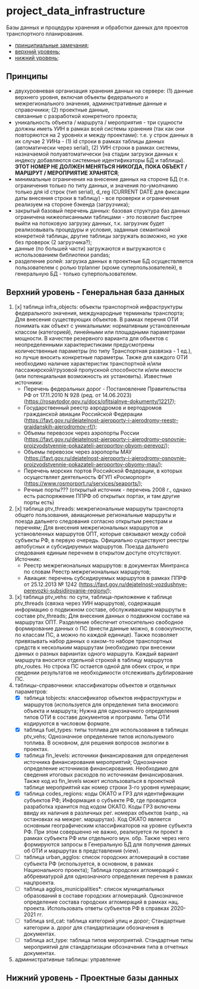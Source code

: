 # project_data_infrastructure
Базы данных и процедуры хранения и обработки данных для проектов транспортного планирования.

- [принципиальные замечания](#titl0);
- [верхний уровень](#titl1);
- [нижний уровень](#titl2);

## <a id="titl0">Принципы</a>
- двухуровневая организация хранения данных на сервере: (1) данные верхнего уровня, включая объекты федерального и межрегионального значения, административные данные и справочники; (2) проектные данные,    
  связанные с разработкой конкретного проекта;
- уникальность объекта / маршрута / мероприятия - три сущности должны иметь УИН в рамках всей системы хранения (так как они повторяются на 2 уровнях и между проектами):
  т.е. у строк данных в их случае 2 УИНа -  (1) id строки в рамках таблицы данных (автоматически через serial),
                                            (2) УИН строки в рамках системы, назначаемой полуавтоматически (на стадии загрузки данных к индексу добавляются системные идентификаторы БД и таблицы).
                                                **ЭТОТ НОМЕР НЕ ДОЛЖЕН МЕНЯТЬСЯ НИКОГДА, ПОКА ОБЪЕКТ / МАРШРУТ / МЕРОПРИЯТИЕ ХРАНЯТСЯ**;
- минимальные ограничения на внесение данных на стороне БД (т.е. ограничения только по типу данных, и значения по-умолчанию только для id строк (тип serial), d_reg (CURRENT DATE для фиксации даты внесения 
  строки в таблицу) - все проверки и ограничения реализуем на стороне бэкенда (загрузчика);
- закрытый базовый перечень данных: базовая структура баз данных ограничена нижеописанными таблицами - это позволит быстрее выйти на потоковую загрузку данных, т.к. загрузчик будет реализовывать процедуры и 
  условия, заданные семантикой конкретной таблицы, другие таблицы загружать возможно, но уже без проверок (2 загрузчика?);
- данные (по большей части) загружаются и выгружаются с использованием библиотеки pandas;
- разделение ролей: загрузка данных в проектные БД осуществляется пользователем с ролью trplanner (кроме суперпользователей), в генеральную БД - только суперпользователем.

## <a id="titl1">Верхний уровень - Генеральная база данных</a>
1) [x] таблица infra_objects: объекты транспортной инфраструктуры федерального значения, международные терминалы транспорта;
   Для внесения существующих объектов. В рамках перечня ОТИ понимать как объект с уникальными: нормативным установленным классом (категорией), линейными или площадными параметрами мощности.
   В качестве резервного варианта для объектов с неопределенными характеристиками предусмотрены количественные параметры (по типу Транспортная развязка - 1 ед.), но лучше вносить конкретные параметры.
   Также для каждого ОТИ необходимо наличие характеристик транспортной и/или пассажирской/грузовой пропускной способности и/или емкости (или потенциальная возможность их установить).
   Известные источники:
   - Перечень федеральных дорог - Постановление Правительства РФ от 17.11.2010 N 928 (ред. от 14.06.2023) (https://rosavtodor.gov.ru/docs/ofitsialnye-dokumenty/12217);
   - Государственный реестр аэродромов и вертодромов гражданской авиации Российской Федерации (https://favt.gov.ru/dejatelnost-ajeroporty-i-ajerodromy-reestr-grajdanskih-ajerodromov-rf/);
   - Объемы перевозок через аэропорты России (https://favt.gov.ru/dejatelnost-ajeroporty-i-ajerodromy-osnovnie-proizvodstvennie-pokazateli-aeroportov-obyom-perevoz/);
   - Объемы перевозок через аэропорты МАУ (https://favt.gov.ru/dejatelnost-ajeroporty-i-ajerodromy-osnovnie-proizvodstvennie-pokazateli-aeroportov-obyomy-mau/);
   - Перечень морских портов Российской Федерации, в которых осуществляет деятельность ФГУП «Росморпорт» (https://www.rosmorport.ru/services/seaports/);
   - Речные порты??? (открытый источник - перечень 2008 г., однако есть распоряжение ППРФ об открытых портах, и там другие порты есть)
3) [x] таблица ptv_threads: межрегиональные маршруты транспорта общего пользования, авиационные региональные маршруты и поезда дальнего следования согласно открытым реестрам и перечням;
   Для внесения межрегиональных маршрутов и установленных маршрутов ОПТ, которые связывают между собой субъекты РФ, в первую очередь.
   Официально существуют реестры автобусных и субсидируемых маршрутов. Поезда дальнего следования единым перечнем в открытом доступе отсутствуют.
   Источник:
   - Реестр межрегиональных маршрутов: в документах Минтранса по словам Реестр межрегиональных маршрутов;
   - Авиация: перечень субсидируемых маршрутов в рамках ППРФ от 25.12.2013 № 1242 (https://favt.gov.ru/dejatelnost-vozdushnye-perevozki-subsidirovanie-regiony/);
5) [x] таблица ptv_vehs: по сути, таблица-приложение к таблице ptv_threads (связка через УИН маршрутов), содержащая информацию о подвижном составе, обслуживающем маршруты в составе ptv_threads;
   Для внесения данных о подвижном составе на маршрутах ОПТ. Разделение обеспечит относительно свободное формирование данных о ПС (внести данные можно, в совокупности, по классам ПС, а можно по каждой единице).
   Также позволяет привязывать набор данных о каком-то наборе транспортных средств к нескольким маршрутам (необходимо при внесении данных о разных вариантах одного маршрута.
   Каждый вариант маршрута вносится отдельной строкой в таблицу маршрутов ptv_routes. Но строка ПС остается одной для обеих строк, и при сведении результатов не необходимости отслеживать дублирование ПС.
7) таблицы-справочники: классификаторы объектов и отдельных параметров:
   - [x] таблица tobjects: классификатор объектов инфраструктуры и маршрутов (используется для определения типа вносимого объекта и маршрута;
         Нужна для однозначного определения типов ОТИ в составе документов и программ. Типы ОТИ кодируются в числовом формате.
   - [x] таблица fuel_types: типы топлива для использования в таблицах ptv_vehs;
         Однозначное определение типов используемого топлива. В основном, для решения вопросов экологии в проектах.
   - [x] таблица fin_levels: источники финансирования для определения источника финансирования мероприятий;
         Однозначное определение источников финансирования. Необходимо для сведения итоговых расходов по источникам финансирования.
         Также код из fin_levels может использоваться в проектной таблице мероприятий как номер строки 3-го уровня нумерации;
   - [x] таблица codes_regions: коды ОКАТО и ГРЗ для идентификации субъектов РФ;
         Информация о субъекте РФ, где проводится разработка хранится под кодом ОКАТО. Коды ГРЗ включены ввиду их наличия в различных рег. номерах объектов (напр., на остановках на межрег. маршрутах).
         Код ОКАТО является основным географическим классификаторов на уровне субъекта РФ. При этом совершенно не важно, реализуется ли проект в рамках субъекта РФ или отдельного мун. обр.
         Также через него формируются запросы в Генеральную БД для получения данных об ОТИ и маршрутах в представления (view).
   - [ ] таблица urban_agglos: список городских агломераций в составе субъекта РФ (используется, в основном, в рамках Национального проекта);
         Таблица городских агломераций с аббревиатурой для однозначного определения перечня в рамках нацпроекта.
   - [ ] таблица agglos_municipalities*: список муниципальных образований в составе городских агломераций.
         Однозначное определение состава городских агломераций в рамках нац. проекта. Использовать ответы субъектов РФ в справках 2020-2021 гг.
   - [ ] таблица srd_cat: таблица категорий улиц и дорог;
         Стандартные категории а. дорог для стандартизации обозначения в документах.
   - [ ] таблица act_type: таблица типов мероприятий.
         Стандартные типы мероприятий для стандартизации обозначения типа в отчетных документах.
8) административные таблицы: управление

## <a id="titl2">Нижний уровень - Проектные базы данных</a>
